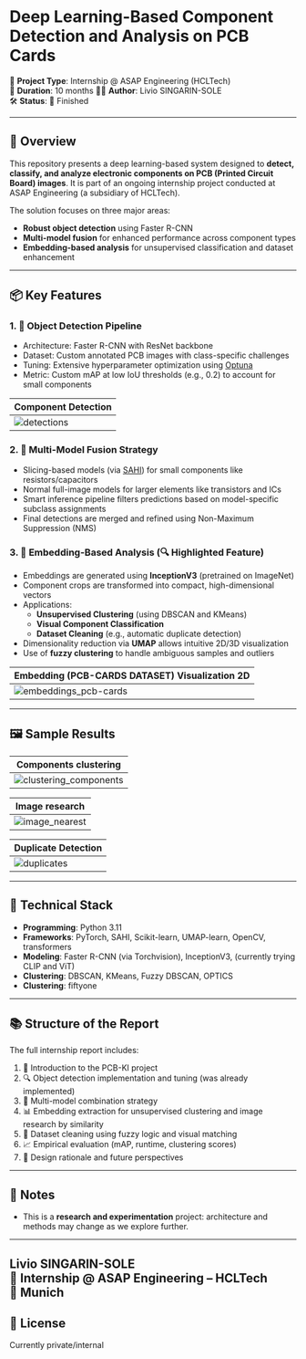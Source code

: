 # Deep Learning-Based Component Detection and Analysis on PCB Cards

📍 **Project Type**: Internship @ ASAP Engineering (HCLTech)  
📅 **Duration**: 10 months
👨‍💻 **Author**: Livio SINGARIN-SOLE  
🛠 **Status**: 🔧 Finished

---

## 🚀 Overview

This repository presents a deep learning-based system designed to **detect, classify, and analyze electronic components on PCB (Printed Circuit Board) images**. It is part of an ongoing internship project conducted at ASAP Engineering (a subsidiary of HCLTech).

The solution focuses on three major areas:

- **Robust object detection** using Faster R-CNN
- **Multi-model fusion** for enhanced performance across component types
- **Embedding-based analysis** for unsupervised classification and dataset enhancement

---

## 📦 Key Features

### 1. 🎯 Object Detection Pipeline
- Architecture: Faster R-CNN with ResNet backbone
- Dataset: Custom annotated PCB images with class-specific challenges
- Tuning: Extensive hyperparameter optimization using [Optuna](https://optuna.org/)
- Metric: Custom mAP at low IoU thresholds (e.g., 0.2) to account for small components

|                                         Component Detection                                               |
|-----------------------------------------------------------------------------------------------------------|
|     ![detections](https://github.com/user-attachments/assets/95e31e31-9a37-4760-a59f-d0c601c788e4)        | 

### 2. 🔄 Multi-Model Fusion Strategy
- Slicing-based models (via [SAHI](https://github.com/obss/sahi)) for small components like resistors/capacitors
- Normal full-image models for larger elements like transistors and ICs
- Smart inference pipeline filters predictions based on model-specific subclass assignments
- Final detections are merged and refined using Non-Maximum Suppression (NMS)

### 3. 🧠 Embedding-Based Analysis (🔍 Highlighted Feature)
- Embeddings are generated using **InceptionV3** (pretrained on ImageNet)
- Component crops are transformed into compact, high-dimensional vectors
- Applications:
  - **Unsupervised Clustering** (using DBSCAN and KMeans)
  - **Visual Component Classification**
  - **Dataset Cleaning** (e.g., automatic duplicate detection)
- Dimensionality reduction via **UMAP** allows intuitive 2D/3D visualization
- Use of **fuzzy clustering** to handle ambiguous samples and outliers

|                                  Embedding (PCB-CARDS DATASET) Visualization 2D                           |
|-----------------------------------------------------------------------------------------------------------|
| ![embeddings_pcb-cards](https://github.com/user-attachments/assets/5fdd5992-0f6b-4c2d-80bb-e095467bba65)  | 

---

## 🖼 Sample Results

|                                       Components clustering                                               |
|-----------------------------------------------------------------------------------------------------------|
| ![clustering_components](https://github.com/user-attachments/assets/875e8c12-d194-4383-8f48-6bd749997508) | 

|                                           Image research                                                  |
|-----------------------------------------------------------------------------------------------------------|
|     ![image_nearest](https://github.com/user-attachments/assets/e3121415-4456-4a61-b616-c94ee3928aed)     |   

|                                         Duplicate Detection                                               |
|-----------------------------------------------------------------------------------------------------------|
|     ![duplicates](https://github.com/user-attachments/assets/b820e136-d4c6-4a7b-923d-8a84c9582815)        | 

---

## 🧪 Technical Stack

- **Programming**: Python 3.11
- **Frameworks**: PyTorch, SAHI, Scikit-learn, UMAP-learn, OpenCV, transformers
- **Modeling**: Faster R-CNN (via Torchvision), InceptionV3, (currently trying CLIP and ViT)
- **Clustering**: DBSCAN, KMeans, Fuzzy DBSCAN, OPTICS
- **Clustering**: fiftyone
---

## 📚 Structure of the Report

The full internship report includes:

1. 📖 Introduction to the PCB-KI project
2. 🔍 Object detection implementation and tuning (was already implemented)
3. 🧩 Multi-model combination strategy
4. 📊 Embedding extraction for unsupervised clustering and image research by similarity
5. 🧹 Dataset cleaning using fuzzy logic and visual matching
6. 📈 Empirical evaluation (mAP, runtime, clustering scores)
7. 🧠 Design rationale and future perspectives

---

## 💬 Notes

- This is a **research and experimentation** project: architecture and methods may change as we explore further.

---
**Livio SINGARIN-SOLE**  
🏢 Internship @ ASAP Engineering – HCLTech  
📍 Munich
---

## 📄 License

Currently private/internal
